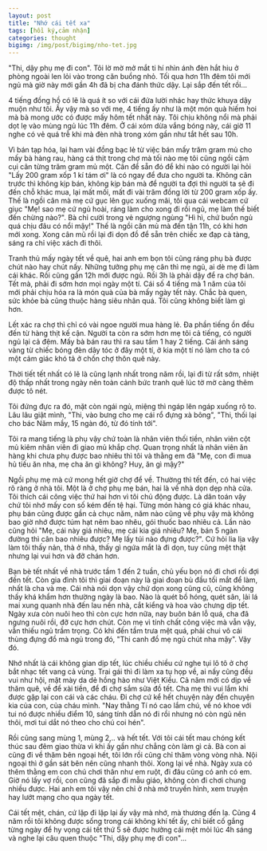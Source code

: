 ```yaml
---
layout: post
title: "Nhớ cái tết xa"
tags: [hồi ký,cảm nhận]
categories: thought
bigimg: /img/post/bigimg/nho-tet.jpg
---
```


"Thi, dậy phụ mẹ đi con". Tôi lờ mờ mở mắt ti hí nhìn ánh đèn hắt hiu ở phòng ngoài len lỏi vào trong căn buồng nhỏ. Tối qua hơn 11h đêm tôi mới ngủ mà giờ này mới gần 4h đã bị cha đánh thức dậy. Lại sắp đến tết rồi...

4 tiếng đồng hồ có lẽ là quá ít so với cái đứa lười nhác hay thức khuya dậy muộn như tôi. Ấy vậy mà so với mẹ, 4 tiếng ấy như là một món quà hiếm hoi mà bà mong ước có được mấy hôm tết nhất này. Tôi chịu không nổi mà phải dọt lẹ vào mùng ngủ lúc 11h đêm. Ở cái xóm dừa vắng bóng này, cái giờ 11 nghe có vẻ quá trễ khi mà đèn nhà trong xóm gần như tắt hết sau 10h.

Vì bán tạp hóa, lại ham vài đồng bạc lẻ từ việc bán mấy trăm gram mủ cho mấy bà hàng rau, hàng cá thịt trong chợ mà tối nào mẹ tôi cũng ngồi cặm cụi cân từng trăm gram mủ một. Cân để sẵn đó để khi nào có người lại hỏi "Lấy 200 gram xốp 1 kí tám ơi" là có ngay để đưa cho người ta. Không cân trước thì không kịp bán, không kịp bán mà để người ta đợi thì người ta sẽ đi đến chỗ khác mua, lại mất mối, mất đi vài trăm đồng lời từ 200 gram xốp ấy. Thế là ngồi cân mà mẹ cứ gục lên gục xuống mãi, tôi qua cái webcam cứ giục "Mẹ! sao mẹ cứ ngủ hoài, ráng làm cho xong đi rồi ngủ, mẹ làm thế biết đến chừng nào?". Bà chỉ cười trong vẻ ngượng ngùng "Hì hì, chứ buồn ngủ quá chịu đâu có nổi mậy!" Thế là ngồi cân mủ mà đến tận 11h, có khi hơn mới xong. Xong cân mũ rồi lại đi dọn đồ để sẵn trên chiếc xe đạp cà tàng, sáng ra chỉ việc xách đi thôi.

Tranh thủ mấy ngày tết về quê, hai anh em bọn tôi cũng ráng phụ bà được chút nào hay chút nấy. Những tưởng phụ mẹ cân thì mẹ ngủ, ai dè mẹ đi làm cái khác. Rồi cũng gần 12h mới được ngủ. Rồi 3h là phải dậy để ra chợ bán. Tết mà, phải đi sớm hơn mọi ngày một tí. Cái số 4 tiếng mà 1 năm của tôi mới phải chịu hóa ra là món quà của bà mấy ngày tết này. Chắc bà quen, sức khỏe bà cũng thuộc hàng siêu nhân quá. Tôi cũng không biết làm gì hơn.

Lết xác ra chợ thì chỉ có vài ngoe người mua hàng lẻ. Đa phần tiếng ồn đều đến từ hàng thịt kế cận. Người ta còn ra sớm hơn mẹ tôi cả tiếng, có người ngủ lại cả đêm. Mấy bà bán rau thì ra sau tầm 1 hay 2 tiếng. Cái ánh sáng vàng từ chiếc bóng đèn dây tóc ở đây một tí, ở kia một tí nó làm cho ta có một cảm giác khó tả ở chốn chợ thôn quê này.

Thời tiết tết nhất có lẽ là cũng lạnh nhất trong năm rồi, lại đi từ rất sớm, nhiệt độ thấp nhất trong ngày nên toàn cảnh bức tranh quê lúc tờ mờ càng thêm được tô nét.

Tôi đứng đực ra đó, mặt còn ngái ngủ, miệng thì ngáp lên ngáp xuống rõ to. Lâu lâu giật mình, "Thi, vào bưng cho mẹ cái rổ đựng xà bông", "Thi, thối lại cho bác Năm mầy, 15 ngàn đó, từ đó tính tới".

Tôi ra mang tiếng là phụ vậy chứ toàn là nhân viên thối tiền, nhân viên cột mủ kiêm nhân viên đi giao mủ khắp chợ. Quan trọng nhất là nhân viên ăn hàng khi chưa phụ được bao nhiêu thì tôi và thằng em đã "Mẹ, con đi mua hủ tiếu ăn nha, mẹ cha ăn gì không? Huy, ăn gì mậy?"

Ngồi phụ mẹ mà cứ mong hết giờ chợ để về. Thường thì tết đến, có hai việc rõ ràng ở nhà tôi. Một là ở chợ phụ mẹ bán, hai là về nhà dọn dẹp nhà cửa. Tôi thích cái công việc thứ hai hơn vì tôi chủ động được. Là dân toán vậy chứ tôi nhớ mấy con số kém đến tệ hại. Từng món hàng có giá khác nhau, phụ bán cũng được gần cả chục năm, năm nào cũng về phụ vậy mà không bao giờ nhớ được túm hạt nêm bao nhêu, gói thuốc bao nhiêu cả. Lần nào cũng hỏi "Mẹ, cái này giá nhiêu, mẹ cái kia giá nhiêu? Mẹ, bán 5 ngàn đường thì cân bao nhiêu được? Mẹ lấy túi nào đựng được?". Cứ hỏi lia lịa vậy làm tôi thấy nản, thà ở nhà, thấy gì ngứa mắt là đi dọn, tuy cũng mệt thật nhưng lại vui hơn và đỡ chán hơn.

Bạn bè tết nhất về nhà trước tầm 1 đến 2 tuần, chủ yếu bọn nó đi chơi rồi đợi đến tết. Còn gia đình tôi thì giai đoạn này là giai đoạn bù đầu tối mắt để làm, nhất là cha và mẹ. Cái nhà nói dọn vậy chứ dọn xong cũng cũ, cũng không thấy khá khẩm hơn thường ngày là bao. Nào là quét bồ hóng, quét sân, lải lá mai xung quanh nhà đến lau nền nhà, cắt kiểng và hoa vào chưng dịp tết. Ngày xưa còn nuôi heo thì còn cực hơn nữa, nay buôn bán lỗ quá, cha đã ngưng nuôi rồi, đỡ cực hơn chút. Còn mẹ vì tính chất công việc mà vẫn vậy, vẫn thiếu ngủ trầm trọng. Có khi đến tầm trưa mệt quá, phải chui vô cái thùng đựng đồ mà ngủ trong đó, "Thi canh đồ mẹ ngủ chút nha mậy". Vậy đó.

Nhớ nhất là cái không gian dịp tết, lúc chiều chiều cứ nghe tụi lô tô ở chợ bắt nhạc tết vang cả vùng. Trai gái thì đi làm xa tụ họp về, ai nấy cũng đều vui như hội, mặt mày da dẻ hồng hào như Việt Kiều. Cả năm mới có dịp về thăm quê, về để xài tiền, để đi chợ sắm sửa đồ tết. Cha mẹ thì vui lắm khi được gặp lại con cái và các cháu. Đi chợ cứ kể hết chuyện này đến chuyện kia của con, của cháu mình. "Nay thằng Tí nó cao lắm chú, về nó khoe với tui nó được nhiều điểm 10, sáng tính dẫn nó đi rồi nhưng nó còn ngủ nên thôi, mơi tui dắt nó theo cho chú coi hén".

Rồi cũng sang mùng 1, mùng 2,.. và hết tết. Với tôi cái tết mau chóng kết thúc sau đêm giao thừa vì khi ấy gần như chẳng còn làm gì cả. Bà con ai cũng đi về thăm bên ngoại hết, tôi lớn rồi cũng chỉ thăm vòng vòng nhà. Nội ngoại thì ở gần sát bên nên cũng nhanh thôi. Xong lại về nhà. Ngày xưa có thêm thằng em con chú chơi thân như em ruột, đi đâu cũng có anh có em. Giờ nó lấy vợ rồi, con cũng đã sắp đi mẫu giáo, không còn đi chơi chung nhiều được. Hai anh em tôi vậy nên chỉ ở nhà mở truyền hình, xem truyện hay lướt mạng cho qua ngày tết.

Cái tết mệt, chán, cứ lặp đi lặp lại ấy vậy mà nhớ, mà thương đến lạ. Cũng 4 năm rồi tôi không được sống trong cái không khí tết ấy, chỉ biết cố gắng từng ngày để hy vọng cái tết thứ 5 sẽ được hưởng cái mệt mỏi lúc 4h sáng và nghe lại câu quen thuộc "Thi, dậy phụ mẹ đi con"...